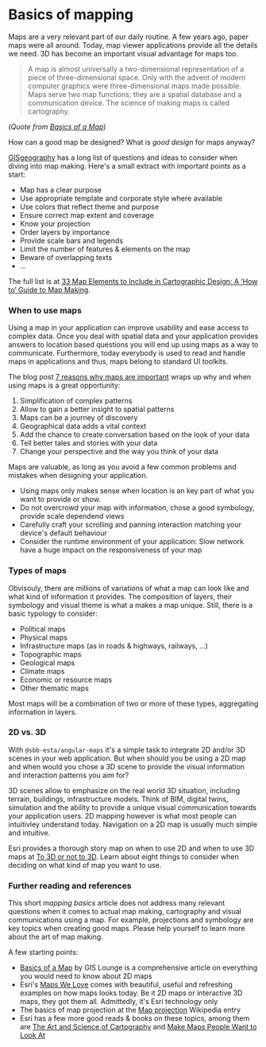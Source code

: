 # Basics of mapping

Maps are a very relevant part of our daily routine. A few years ago, paper maps were all around. Today, map viewer applications provide all the details we need. 3D has become an important visual advantage for maps too.

> A map is almost universally a two-dimensional representation of a piece of three-dimensional space. Only with the advent of modern computer graphics were three-dimensional maps made possible. Maps serve two map functions; they are a spatial database and a communication device. The science of making maps is called cartography.

(_Quote from [Basics of a Map](https://www.gislounge.com/map/)_)

How can a good map be designed? What is _good design_ for maps anyway?

[GISgeography](https://gisgeography.com/) has a long list of questions and ideas to consider when diving into map making. Here's a small extract with important points as a start:

- Map has a clear purpose
- Use appropriate template and corporate style where available
- Use colors that reflect theme and purpose
- Ensure correct map extent and coverage
- Know your projection
- Order layers by importance
- Provide scale bars and legends
- Limit the number of features & elements on the map
- Beware of overlapping texts
- ...

The full list is at [33 Map Elements to Include in Cartographic Design: A ‘How to’ Guide to Map Making](https://gisgeography.com/map-elements-how-to-guide-map-making/).

### When to use maps

Using a map in your application can improve usability and ease access to complex data. Once you deal with spatial data and your application provides answers to location based questions you will end up using maps as a way to communicate. Furthermore, today everybody is used to read and handle maps in applications and thus, maps belong to standard UI toolkits.

The blog post [7 reasons why maps are important](https://barrachd.co.uk/insights/blog/7-reasons-why-maps-are-important-in-data-analytics/) wraps up why and when using maps is a great opportunity:

1. Simplification of complex patterns
2. Allow to gain a better insight to spatial patterns
3. Maps can be a journey of discovery
4. Geographical data adds a vital context
5. Add the chance to create conversation based on the look of your data
6. Tell better tales and stories with your data
7. Change your perspective and the way you think of your data

Maps are valuable, as long as you avoid a few common problems and mistakes when designing your application.

- Using maps only makes sense when location is an key part of what you want to provide or show.
- Do not overcrowd your map with information, chose a good symbology, provide scale dependend views
- Carefully craft your scrolling and panning interaction matching your device's default behaviour
- Consider the runtime environment of your application: Slow network have a huge impact on the responsiveness of your map

### Types of maps

Obvisouly, there are millions of variations of what a map can look like and what kind of information it provides. The composition of layers, their symbology and visual theme is what a makes a map unique. Still, there is a basic typology to consider:

- Political maps
- Physical maps
- Infrastructure maps (as in roads & highways, railways, ...)
- Topographic maps
- Geological maps
- Climate maps
- Economic or resource maps
- Other thematic maps

Most maps will be a combination of two or more of these types, aggregating information in layers.

### 2D vs. 3D

With `@sbb-esta/angular-maps` it's a simple task to integrate 2D and/or 3D scenes in your web application. But when should you be using a 2D map and when would you chose a 3D scene to provide the visual information and interaction patterns you aim for?

3D scenes allow to emphasize on the real world 3D situation, including terrain, buildings, infrastructure models. Think of BIM, digital twins, simulation and the ability to provide a unique visual communication towards your application users. 2D mapping however is what most people can intuitivley understand today. Navigation on a 2D map is usually much simple and intuitive.

Esri provides a thorough story map on when to use 2D and when to use 3D maps at [To 3D or not to 3D](https://storymaps.arcgis.com/stories/85df1e904cbb49c8ad169be4bc927016). Learn about eight things to consider when deciding on what kind of map you want to use.

### Further reading and references

This short _mapping basics_ article does not address many relevant questions when it comes to actual map making, cartography and visual communications using a map. For example, projections and symbology are key topics when creating good maps. Please help yourself to learn more about the art of map making.

A few starting points:

- [Basics of a Map](https://www.gislounge.com/map/) by GIS Lounge is a comprehensive article on everything you would need to know about 2D maps
- Esri's [Maps We Love](https://www.esri.com/en-us/maps-we-love/) comes with beautiful, useful and refreshing examples on how maps looks today. Be it 2D maps or interactive 3D maps, they got them all. Admittedly, it's Esri technology only
- The basics of map projection at the [Map projection](https://en.wikipedia.org/wiki/Map_projection) Wikipedia entry
- Esri has a few more good reads & books on these topics, among them are [The Art and Science of Cartography](https://www.esri.com/about/newsroom/arcuser/the-art-and-science-of-cartography/) and [Make Maps People Want to Look At](https://www.esri.com/news/arcuser/0112/make-maps-people-want-to-look-at.html)
